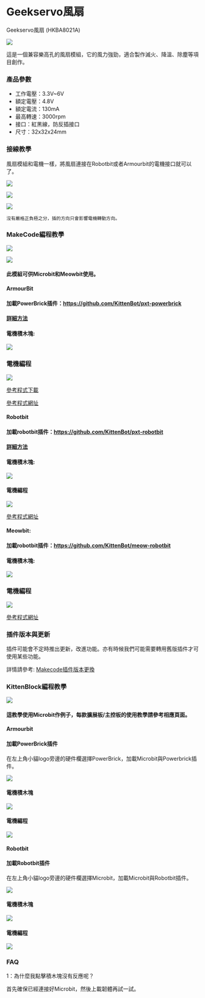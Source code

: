 # Geekservo風扇

Geekservo風扇 (HKBA8021A)

![](https://kittenbothk.readthedocs.io/en/latest/\_images/fan3.png)

這是一個兼容樂高孔的風扇模組，它的風力強勁，適合製作滅火、降溫、除塵等項目創作。

### 產品參數

* 工作電壓：3.3V\~6V
* 額定電壓：4.8V
* 額定電流：130mA
* 最高轉速：3000rpm
* 接口：紅黑線，防反插接口
* 尺寸：32x32x24mm

### 接線教學

風扇模組和電機一樣，將風扇連接在Robotbit或者Armourbit的電機接口就可以了。

![](https://kittenbothk.readthedocs.io/en/latest/\_images/fan1.jpg)

![](https://kittenbothk.readthedocs.io/en/latest/\_images/2kmotorConRB1.jpg)

![](https://kittenbothk.readthedocs.io/en/latest/\_images/fan\_wire1.png)

```
沒有嚴格正負極之分，插的方向只會影響電機轉動方向。
```

### MakeCode編程教學

![](https://kittenbothk.readthedocs.io/en/latest/\_images/mcbanner12.png)

![](https://kittenbothk.readthedocs.io/en/latest/\_images/acbanner.png)

#### 此模組可供Microbit和Meowbit使用。

#### ArmourBit

#### 加載PowerBrick插件：https://github.com/KittenBot/pxt-powerbrick

#### [詳細方法](../ge-bian-cheng-ping-tai-jie-shao/makecode/kittenbotandmakecode.md)

#### 電機積木塊:

![](https://kittenbothk.readthedocs.io/en/latest/\_images/motorblocks.png)

### 電機編程

![](https://kittenbothk.readthedocs.io/en/latest/\_images/motor.png)

[參考程式下載](https://bit.ly/PowerbrickM11\_01Hex)

[參考程式網址](https://makecode.microbit.org/\_RYHivyayYL4q)

#### Robotbit

#### 加載robotbit插件：https://github.com/KittenBot/pxt-robotbit

#### [詳細方法](../ge-bian-cheng-ping-tai-jie-shao/makecode/kittenbotandmakecode.md)

#### 電機積木塊:

![](https://kittenbothk.readthedocs.io/en/latest/\_images/2kmotorblocks\_rb.png)

#### 電機編程

![](https://kittenbothk.readthedocs.io/en/latest/\_images/2kmotorcode\_rb.png)

[參考程式網址](https://makecode.microbit.org/\_33HMywgx9H97q)

#### Meowbit:

#### 加載robotbit插件：https://github.com/KittenBot/meow-robotbit

#### 電機積木塊:

![](https://kittenbothk.readthedocs.io/en/latest/\_images/motorblocks.png)

### 電機編程

![](https://kittenbothk.readthedocs.io/en/latest/\_images/2kmotorcode\_meow.png)

[參考程式網址](https://makecode.com/\_2z0C8v6XAC5y)

### 插件版本與更新

插件可能會不定時推出更新，改進功能。亦有時候我們可能需要轉用舊版插件才可使用某些功能。

詳情請參考: [Makecode插件版本更換](../ge-bian-cheng-ping-tai-jie-shao/makecode/makecodeextupdate.md)

### KittenBlock編程教學

![](https://kittenbothk.readthedocs.io/en/latest/\_images/kbbanner6.png)

#### 這教學使用Microbit作例子，每款擴展板/主控板的使用教學請參考相應頁面。

#### Armourbit



#### 加載PowerBrick插件

在左上角小貓logo旁邊的硬件欄選擇PowerBrick，加載Microbit與Powerbrick插件。

![](https://kittenbothk.readthedocs.io/en/latest/\_images/addextension2.png)

#### 電機積木塊

![](https://kittenbothk.readthedocs.io/en/latest/\_images/kbmotorblocks\_armourbit.png)

#### 電機編程

![](https://kittenbothk.readthedocs.io/en/latest/\_images/9gmotor\_armourbit\_kb\_code.png)

#### Robotbit

#### 加載Robotbit插件

在左上角小貓logo旁邊的硬件欄選擇Microbit，加載Microbit與Robotbit插件。

![](https://kittenbothk.readthedocs.io/en/latest/\_images/addRB1.png)

#### 電機積木塊

![](https://kittenbothk.readthedocs.io/en/latest/\_images/kbmotorblocks.png)

#### 電機編程

![](https://kittenbothk.readthedocs.io/en/latest/\_images/9gmotor\_robotbit\_kb\_code.png)

### FAQ

1：為什麼我點擊積木塊沒有反應呢？

首先確保已經連接好Microbit，然後上載韌體再試一試。
